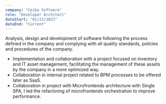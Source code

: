 ```yaml
---
company: "Ceiba Software"
role: "Developer Architect"
dateStart: "01/23/2023"
dateEnd: "Current"
---
```


Analysis, design and development of software following the process defined in the company and complying with all quality standards, policies and procedures of the company.

- Implementation and collaboration with a project focused on inventory and IT asset management, facilitating the management of these assets by the company in a more optimized way.
- Collaboration in internal project related to BPM processes to be offered later as SaaS.
- Collaboration in project with Microfrontends architecture with Single SPA, I led the refactoring of microfrontends orchestration to improve performance.